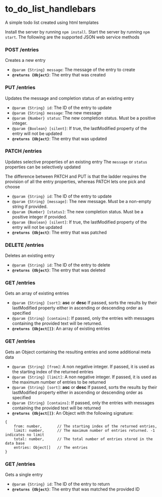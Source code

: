 # to_do_list_handlebars
A simple todo list created using html templates

Install the server by running `npm install`.
Start the server by running `npm start`.
The following are the supported JSON web service methods


### POST /entries
Creates a new entry

- `@param {String} message`: The message of the entry to create
- **`@returns {Object}`**: The entry that was created



### PUT /entries
Updates the message and completion status of an existing entry

- `@param {String} id`: The ID of the entry to update
- `@param {String} message`: The new message
- `@param {Number} status`: The new completion status. Must be a positive integer.
- `@param {Boolean} [silent]`: If true, the lastModified property of the entry will not be updated
- **`@returns {Object}`**: The entry that was updated 



### PATCH /entries
Updates selective properties of an existing entry
The `message` or `status` properties can be selectively updated

The difference between PATCH and PUT is that the ladder requires 
the provision of all the entry properties, whereas PATCH lets one
pick and choose

- `@param {String} id`: The ID of the entry to update
- `@param {String} [message]`: The new message. Must be a non-empty string if provided.
- `@param {Number} [status]`: The new completion status. Must be a positive integer if provided.
- `@param {Boolean} [silent]`: If true, the lastModified property of the entry will not be updated
- **`@returns {Object}`**: The entry that was patched 



### DELETE /entries
Deletes an existing entry

- `@param {String} id`: The ID of the entry to delete
- **`@returns {Object}`**: The entry that was deleted 
   

   
### GET /entries
Gets an array of existing entries

- `@param {String} [sort]`: **asc** or **desc** If passed, sorts the results by their lastModified property either in ascending or descending order as specified
- `@param {String} [contains]`: If passed, only the entries with messages containing the provided text will be returned.
- **`@returns {Object[]}`**: An array of existing entries



### GET /entries
Gets an Object containing the resulting entries and some additional meta data

- `@param {String} [from]`: A non negative integer. If passed, it is used as the starting index of the returned entries
- `@param {String} [limit]`: A non negative integer. If passed, it is used as the maximum number of entries to be returned
- `@param {String} [sort]`: **asc** or **desc** If passed, sorts the results by their lastModified property either in ascending or descending order as specified
- `@param {String} [contains]`: If passed, only the entries with messages containing the provided text will be returned
- **`@returns {Object[]}`**: An Object with the following signature:
~~~~
{
    from: number,       // The starting index of the returned entries,
    limit: number,      // The maximum number of entries returned. -1 indicates no limit
    total: number,      // The total number of entries stored in the data base
    entries: Object[]   // The entries
}
~~~~



### GET /entries
Gets a single entry

- `@param {String} id`: The ID of the entry to return 
- **`@returns {Object}`**: The entry that was matched the provided ID